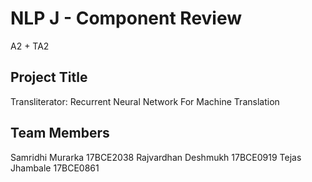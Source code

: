 # NLP J - Component Review 
A2 + TA2

## Project Title 
Transliterator: Recurrent Neural Network For Machine Translation

## Team Members
Samridhi Murarka 17BCE2038
Rajvardhan Deshmukh 17BCE0919
Tejas Jhambale 17BCE0861 


